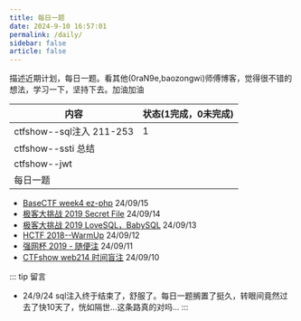 ```yaml
---
title: 每日一题
date: 2024-9-10 16:57:01
permalink: /daily/
sidebar: false
article: false
---
```


描述近期计划，每日一题。看其他(0raN9e,baozongwi)师傅博客，觉得很不错的想法，学习一下，坚持下去。加油加油

| 内容                      | 状态(1完成，0未完成) |
| ------------------------- | -------------------- |
| ctfshow--sql注入  211-253 |          1            |
| ctfshow--ssti 总结        |                      |
| ctfshow--jwt              |                      |
| 每日一题                  |                      |


- [BaseCTF week4 ez-php](https://the0n3.top/pages/a0e9c3/#fin-ez-php)       24/09/15
- [极客大挑战 2019  Secret File](https://the0n3.top/pages/276200/)       24/09/14
- [极客大挑战 2019 LoveSQL，BabySQL](https://the0n3.top/pages/7402d2/)       24/09/13
- [HCTF 2018--WarmUp](https://the0n3.top/pages/36ca45/)      24/09/12
- [强网杯 2019 - 随便注](https://the0n3.top/pages/a7f3bd/)      24/09/11
- [CTFshow web214 时间盲注](https://the0n3.top/pages/dfa81f/)            24/09/10


::: tip 留言
- 24/9/24  sql注入终于结束了，舒服了。每日一题搁置了挺久，转眼间竟然过去了快10天了，恍如隔世...这条路真的对吗...
:::